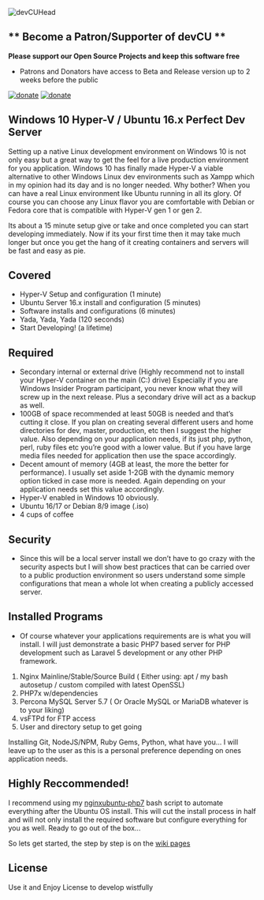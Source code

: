 ![devCUHead](https://www.devcu.net/mediasrc/github-banner.png?V=1.0)

## ** Become a Patron/Supporter of devCU **
	
**Please support our Open Source Projects and keep this software free**

- Patrons and Donators have access to Beta and Release version up to 2 weeks before the public

[![donate](https://www.devcu.net/mediasrc/patronize_devcu.png)](https://www.patreon.com/devcu/) [![donate](https://www.devcu.net/mediasrc/support_devcu.png?v=1)](https://www.devcu.com/clients/donations/)

## Windows 10 Hyper-V / Ubuntu 16.x Perfect Dev Server

Setting up a native Linux development environment on Windows 10 is not only easy but a great way to get the feel for a live production environment for you application. Windows 10 has finally made Hyper-V a viable alternative to other Windows Linux dev environments such as Xampp which in my opinion had its day and is no longer needed. Why bother? When you can have a real Linux environment like Ubuntu running in all its glory. Of course you can choose any Linux flavor you are comfortable with Debian or Fedora core that is compatible with Hyper-V gen 1 or gen 2.

Its about a 15 minute setup give or take and once completed you can start developing immediately. Now if its your first time then it may take much longer but once you get the hang of it creating containers and servers will be fast and easy as pie.

## Covered

- Hyper-V Setup and configuration (1 minute)
- Ubuntu Server 16.x install and configuration (5 minutes)
- Software installs and configurations (6 minutes)
- Yada, Yada, Yada (120 seconds)
- Start Developing! (a lifetime)

## Required

- Secondary internal or external drive (Highly recommend not to install your Hyper-V container on the main (C:) drive) Especially if you are Windows Insider Program participant, you never know what they will screw up in the next release. Plus a secondary drive will act as a backup as well.
- 100GB of space recommended at least 50GB is needed and that’s cutting it close. If you plan on creating several different users and home directories for dev, master, production, etc then I suggest the higher value. Also depending on your application needs, if its just php, python, perl, ruby files etc you’re good with a lower value. But if you have large media files needed for application then use the space accordingly.
- Decent amount of memory (4GB at least, the more the better for performance). I usually set aside 1-2GB with the dynamic memory option ticked in case more is needed. Again depending on your application needs set this value accordingly.
- Hyper-V enabled in Windows 10 obviously.
- Ubuntu 16/17 or Debian 8/9 image (.iso)
- 4 cups of coffee

## Security

- Since this will be a local server install we don’t have to go crazy with the security aspects but I will show best practices that can be carried over to a public production environment so users understand some simple configurations that mean a whole lot when creating a publicly accessed server.

## Installed Programs

- Of course whatever your applications requirements are is what you will install. I will just demonstrate a basic PHP7 based server for PHP development such as Laravel 5 development or any other PHP framework.

1. Nginx Mainline/Stable/Source Build ( Either using: apt / my bash autosetup / custom compiled with latest OpenSSL)
2. PHP7x w/dependencies
3. Percona MySQL Server 5.7 ( Or Oracle MySQL or MariaDB whatever is to your liking)
4. vsFTPd for FTP access
5. User and directory setup to get going

Installing Git, NodeJS/NPM, Ruby Gems, Python, what have you... I will leave up to the user as this is a personal preference depending on ones application needs.

## Highly Reccommended!

I recommend using my [nginxubuntu-php7](https://github.com/GaalexxC/nginxubuntu-php7) bash script to automate everything after the Ubuntu OS install. This will cut the install process in half and will not only install the required software but configure everything for you as well. Ready to go out of the box...

So lets get started, the step by step is on the [wiki pages](https://github.com/GaalexxC/Win-10-Hyper-V-Ubuntu-16.x-Perfect-Dev-Server/wiki/Getting-Started)

## License

Use it and Enjoy License to develop wistfully



